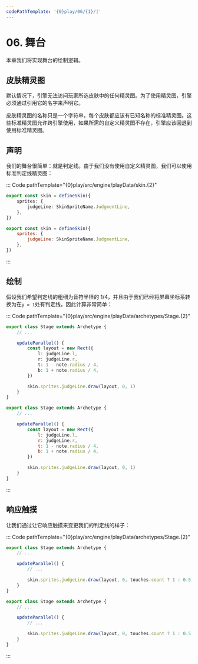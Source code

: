 ```yaml
---
codePathTemplate: '{0}play/06/{1}/|'
---
```


# 06. 舞台

本章我们将实现舞台的绘制逻辑。

## 皮肤精灵图

默认情况下，引擎无法访问玩家所选皮肤中的任何精灵图。为了使用精灵图，引擎必须通过引用它的名字来声明它。

皮肤精灵图的名称只是一个字符串，每个皮肤都应该有已知名称的标准精灵图。这些标准精灵图允许跨引擎使用，如果所需的自定义精灵图不存在，引擎应该回退到使用标准精灵图。

## 声明

我们的舞台很简单：就是判定线。由于我们没有使用自定义精灵图，我们可以使用标准判定线精灵图：

::: Code pathTemplate="{0}play/src/engine/playData/skin.{2}"

```ts
export const skin = defineSkin({
    sprites: {
        judgeLine: SkinSpriteName.JudgmentLine,
    },
})
```

```js
export const skin = defineSkin({
    sprites: {
        judgeLine: SkinSpriteName.JudgmentLine,
    },
})
```

:::

## 绘制

假设我们希望判定线的粗细为音符半径的 1/4，并且由于我们已经将屏幕坐标系转换为在`y = 1`处有判定线，因此计算非常简单：

::: Code pathTemplate="{0}play/src/engine/playData/archetypes/Stage.{2}"

```ts
export class Stage extends Archetype {
    // ...

    updateParallel() {
        const layout = new Rect({
            l: judgeLine.l,
            r: judgeLine.r,
            t: 1 - note.radius / 4,
            b: 1 + note.radius / 4,
        })

        skin.sprites.judgeLine.draw(layout, 0, 1)
    }
}
```

```js
export class Stage extends Archetype {
    // ...

    updateParallel() {
        const layout = new Rect({
            l: judgeLine.l,
            r: judgeLine.r,
            t: 1 - note.radius / 4,
            b: 1 + note.radius / 4,
        })

        skin.sprites.judgeLine.draw(layout, 0, 1)
    }
}
```

:::

## 响应触摸

让我们通过让它响应触摸来变更我们的判定线的样子：

::: Code pathTemplate="{0}play/src/engine/playData/archetypes/Stage.{2}"

```ts
export class Stage extends Archetype {
    // ...

    updateParallel() {
        // ...

        skin.sprites.judgeLine.draw(layout, 0, touches.count ? 1 : 0.5)
    }
}
```

```js
export class Stage extends Archetype {
    // ...

    updateParallel() {
        // ...

        skin.sprites.judgeLine.draw(layout, 0, touches.count ? 1 : 0.5)
    }
}
```

:::
